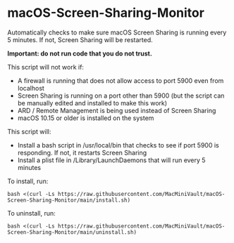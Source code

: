 # macOS-Screen-Sharing-Monitor
Automatically checks to make sure macOS Screen Sharing is running every 5 minutes. If not, Screen Sharing will be restarted.

**Important: do not run code that you do not trust.**

This script will not work if:

- A firewall is running that does not allow access to port 5900 even from localhost
- Screen Sharing is running on a port other than 5900 (but the script can be manually edited and installed to make this work)
- ARD / Remote Management is being used instead of Screen Sharing
- macOS 10.15 or older is installed on the system

This script will:

- Install a bash script in /usr/local/bin that checks to see if port 5900 is responding. If not, it restarts Screen Sharing
- Install a plist file in /Library/LaunchDaemons that will run every 5 minutes

To install, run:
```
bash <(curl -Ls https://raw.githubusercontent.com/MacMiniVault/macOS-Screen-Sharing-Monitor/main/install.sh)
```

To uninstall, run:
```
bash <(curl -Ls https://raw.githubusercontent.com/MacMiniVault/macOS-Screen-Sharing-Monitor/main/uninstall.sh)
```
